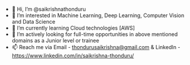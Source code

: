 - 👋 Hi, I’m @saikrishnathonduru
- 👀 I’m interested in Machine Learning, Deep Learning, Computer Vision and Data Science
- 🌱 I’m currently learning Cloud technologies [AWS]
- 💞️ I’m actively looking for full-time opportunities in above mentioned domains as a Junior level or trainee
- 📫 Reach me via Email - thondurusaikrishna@gmail.com & LinkedIn -https://www.linkedin.com/in/saikrishna-thonduru/

<!---
saikrishnathonduru/saikrishnathonduru is a ✨ special ✨ repository because its `README.md` (this file) appears on your GitHub profile.
You can click the Preview link to take a look at your changes.
--->
